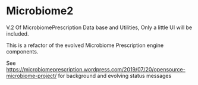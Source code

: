 # Microbiome2
V.2 Of MicrobiomePrescription Data base and Utilities, Only a little UI will be included.

This is a refactor of the evolved Microbiome Prescription engine components.

See https://microbiomeprescription.wordpress.com/2019/07/20/opensource-microbiome-project/ for background and evolving status messages
